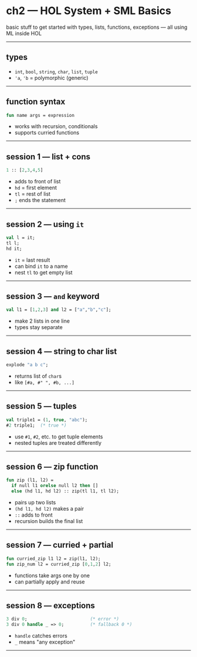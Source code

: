 # ch2 — HOL System + SML Basics

basic stuff to get started with types, lists, functions, exceptions — all using ML inside HOL

---

## types

- `int`, `bool`, `string`, `char`, `list`, `tuple`
- `'a`, `'b` = polymorphic (generic)

---

## function syntax

```sml
fun name args = expression
```

- works with recursion, conditionals
- supports curried functions

---

## session 1 — list + cons

```sml
1 :: [2,3,4,5]
```

- adds to front of list
- `hd` = first element  
- `tl` = rest of list  
- `;` ends the statement

---

## session 2 — using `it`

```sml
val l = it;
tl l;
hd it;
```

- `it` = last result  
- can bind `it` to a name  
- nest `tl` to get empty list

---

## session 3 — `and` keyword

```sml
val l1 = [1,2,3] and l2 = ["a","b","c"];
```

- make 2 lists in one line  
- types stay separate

---

## session 4 — string to char list

```sml
explode "a b c";
```

- returns list of `char`s  
- like `[#a, #" ", #b, ...]`

---

## session 5 — tuples

```sml
val triple1 = (1, true, "abc");
#2 triple1;  (* true *)
```

- use `#1`, `#2`, etc. to get tuple elements  
- nested tuples are treated differently

---

## session 6 — zip function

```sml
fun zip (l1, l2) =
  if null l1 orelse null l2 then []
  else (hd l1, hd l2) :: zip(tl l1, tl l2);
```

- pairs up two lists  
- `(hd l1, hd l2)` makes a pair  
- `::` adds to front  
- recursion builds the final list

---

## session 7 — curried + partial

```sml
fun curried_zip l1 l2 = zip(l1, l2);
fun zip_num l2 = curried_zip [0,1,2] l2;
```

- functions take args one by one  
- can partially apply and reuse

---

## session 8 — exceptions

```sml
3 div 0;                        (* error *)
3 div 0 handle _ => 0;          (* fallback 0 *)
```

- `handle` catches errors  
- `_` means "any exception"

---
